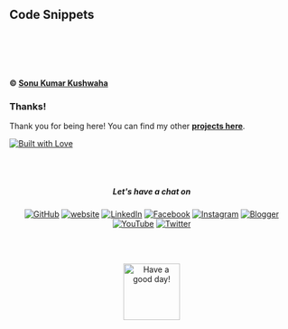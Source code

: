 ## Code Snippets 

<br><br><br><br>


**&copy; [Sonu Kumar Kushwaha](https://flyingsonu122.github.io)**

### Thanks!

Thank you for being here! You can find my other **[projects here](https://github.com/flyingsonu122?tab=repositories)**.

[![Built with Love](https://forthebadge.com/images/badges/built-with-love.svg)](https://linktr.ee/flyingsonu) 

<br><br>

<h5 align="center"> Let's have a chat on </h5> 
<p align="center">
	<a href="https://github.com/flyingsonu122"><img src="https://img.shields.io/github/followers/flyingsonu122.svg?label=GitHub&style=social" alt="GitHub"></a>
	<a href="https://flyingsonu122.github.io"><img src="https://img.shields.io/badge/Website-blueviolet?style=flat&logo=google-chrome&logoColor=white" alt="website"></a>
	<a href="https://www.linkedin.com/in/sonukumarkushwaha/"><img src="https://img.shields.io/badge/LinkedIn--_.svg?style=social&logo=linkedin" alt="LinkedIn"></a>
	<a href="https://www.facebook.com/sonukumarkushwaha736"><img src="https://img.shields.io/badge/Facebook--_.svg?style=social&logo=facebook" alt="Facebook"></a>
	<a href="https://www.instagram.com/flyingsonu736/"><img src="https://img.shields.io/badge/Instagram--_.svg?style=social&logo=instagram" alt="Instagram"></a>
	<a href="https://www.singlebucks.live/"><img src="https://img.shields.io/badge/Blogger--_.svg?style=social&logo=blogger" alt="Blogger"></a>
	<a href="https://www.youtube.com/channel/UCLSsTx4FVQMiNuuUbwFM7QA"><img src="https://img.shields.io/youtube/channel/subscribers/UCugIYeIc-HzCp-SZxRwuQbA?label=YouTube&style=social&logo=YouTube" alt="YouTube"></a>
	<a href="https://twitter.com/iamsonukushwaha"><img src="https://img.shields.io/twitter/follow/iamsonukushwaha?label=Follow&style=social" alt="Twitter"></a>
	
	
</p>

<br>

<br>
<p align="center">
<a href="https://www.youtube.com/channel/UCLSsTx4FVQMiNuuUbwFM7QA"><img alt="Have a good day!" src="https://media.giphy.com/media/WQOFQXuVEZ90MtDdsx/giphy.gif" width="100px"></a>
</p>

